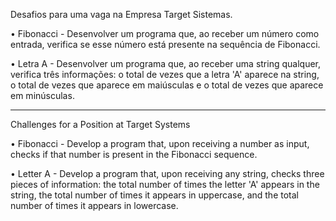 Desafios para uma vaga na Empresa Target Sistemas.

• Fibonacci - Desenvolver um programa que, ao receber um número como entrada, verifica se esse número está presente na sequência de Fibonacci.

• Letra A - Desenvolver um programa que, ao receber uma string qualquer, verifica três informações: o total de vezes que a letra 'A' aparece na string, o total de vezes que aparece em maiúsculas e o total de vezes que aparece em minúsculas.

--------------------------------------------------------------------------------------------------------------------------------------------------------------------------------------------------------------------

Challenges for a Position at Target Systems

• Fibonacci - Develop a program that, upon receiving a number as input, checks if that number is present in the Fibonacci sequence.

• Letter A - Develop a program that, upon receiving any string, checks three pieces of information: the total number of times the letter 'A' appears in the string, the total number of times it appears in uppercase, and the total number of times it appears in lowercase.


